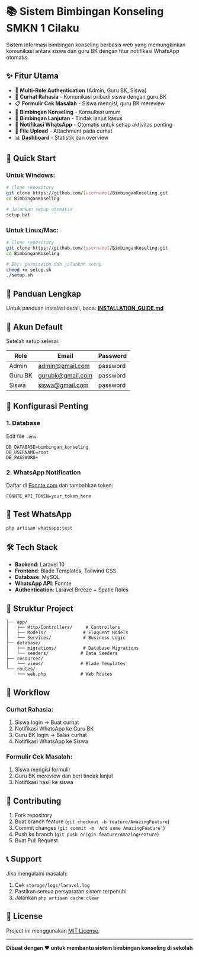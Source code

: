 # 📚 Sistem Bimbingan Konseling SMKN 1 Cilaku

Sistem informasi bimbingan konseling berbasis web yang memungkinkan komunikasi antara siswa dan guru BK dengan fitur notifikasi WhatsApp otomatis.

## ✨ Fitur Utama

-   🔐 **Multi-Role Authentication** (Admin, Guru BK, Siswa)
-   💬 **Curhat Rahasia** - Komunikasi pribadi siswa dengan guru BK
-   📋 **Formulir Cek Masalah** - Siswa mengisi, guru BK mereview
-   🤝 **Bimbingan Konseling** - Konsultasi umum
-   📅 **Bimbingan Lanjutan** - Tindak lanjut kasus
-   📱 **Notifikasi WhatsApp** - Otomatis untuk setiap aktivitas penting
-   📎 **File Upload** - Attachment pada curhat
-   📊 **Dashboard** - Statistik dan overview

## 🚀 Quick Start

### Untuk Windows:

```bash
# Clone repository
git clone https://github.com/[username]/BimbinganKoseling.git
cd BimbinganKoseling

# Jalankan setup otomatis
setup.bat
```

### Untuk Linux/Mac:

```bash
# Clone repository
git clone https://github.com/[username]/BimbinganKoseling.git
cd BimbinganKoseling

# Beri permission dan jalankan setup
chmod +x setup.sh
./setup.sh
```

## 📖 Panduan Lengkap

Untuk panduan instalasi detail, baca: **[INSTALLATION_GUIDE.md](INSTALLATION_GUIDE.md)**

## 👤 Akun Default

Setelah setup selesai:

| Role    | Email            | Password |
| ------- | ---------------- | -------- |
| Admin   | admin@gmail.com  | password |
| Guru BK | gurubk@gmail.com | password |
| Siswa   | siswa@gmail.com  | password |

## 🔧 Konfigurasi Penting

### 1. Database

Edit file `.env`:

```env
DB_DATABASE=bimbingan_konseling
DB_USERNAME=root
DB_PASSWORD=
```

### 2. WhatsApp Notification

Daftar di [Fonnte.com](https://fonnte.com) dan tambahkan token:

```env
FONNTE_API_TOKEN=your_token_here
```

## 📱 Test WhatsApp

```bash
php artisan whatsapp:test
```

## 🛠️ Tech Stack

-   **Backend**: Laravel 10
-   **Frontend**: Blade Templates, Tailwind CSS
-   **Database**: MySQL
-   **WhatsApp API**: Fonnte
-   **Authentication**: Laravel Breeze + Spatie Roles

## 📁 Struktur Project

```
├── app/
│   ├── Http/Controllers/     # Controllers
│   ├── Models/              # Eloquent Models
│   └── Services/            # Business Logic
├── database/
│   ├── migrations/          # Database Migrations
│   └── seeders/            # Data Seeders
├── resources/
│   └── views/              # Blade Templates
└── routes/
    └── web.php             # Web Routes
```

## 🔄 Workflow

### Curhat Rahasia:

1. Siswa login → Buat curhat
2. Notifikasi WhatsApp ke Guru BK
3. Guru BK login → Balas curhat
4. Notifikasi WhatsApp ke Siswa

### Formulir Cek Masalah:

1. Siswa mengisi formulir
2. Guru BK mereview dan beri tindak lanjut
3. Notifikasi hasil ke siswa

## 🤝 Contributing

1. Fork repository
2. Buat branch feature (`git checkout -b feature/AmazingFeature`)
3. Commit changes (`git commit -m 'Add some AmazingFeature'`)
4. Push ke branch (`git push origin feature/AmazingFeature`)
5. Buat Pull Request

## 📞 Support

Jika mengalami masalah:

1. Cek `storage/logs/laravel.log`
2. Pastikan semua persyaratan sistem terpenuhi
3. Jalankan `php artisan cache:clear`

## 📄 License

Project ini menggunakan [MIT License](LICENSE).

---

**Dibuat dengan ❤️ untuk membantu sistem bimbingan konseling di sekolah**
